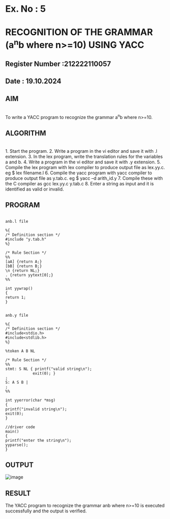 # Ex. No : 5	
# RECOGNITION OF THE GRAMMAR (a<sup>n</sup>b where n>=10) USING YACC

## Register Number :212222110057
## Date : 19.10.2024

## AIM 
</BR>
To write a YACC program to recognize the grammar a<sup>n</sup>b where n>=10.
</BR>

## ALGORITHM
</BR>
1.	Start the program.
2.	Write a program in the vi editor and save it with .l extension.
3.	In the lex program, write the translation rules for the variables a and b.
4.	Write a program in the vi editor and save it with .y extension.
5.	Compile the lex program with lex compiler to produce output file as lex.yy.c. eg $ lex filename.l
6.	Compile the yacc program with yacc compiler to produce output file as y.tab.c. eg $ yacc –d arith_id.y
7.	Compile these with the C compiler as gcc lex.yy.c y.tab.c
8.	Enter a string as input and it is identified as valid or invalid.
 
## PROGRAM
```

anb.l file

%{ 
/* Definition section */
#include "y.tab.h" 
%} 

/* Rule Section */
%% 
[aA] {return A;} 
[bB] {return B;} 
\n {return NL;} 
. {return yytext[0];} 
%% 

int yywrap() 
{ 
return 1; 
} 


anb.y file

%{ 
/* Definition section */
#include<stdio.h> 
#include<stdlib.h> 
%} 

%token A B NL 

/* Rule Section */
%% 
stmt: S NL { printf("valid string\n"); 
			exit(0); } 
; 
S: A S B | 
; 
%% 

int yyerror(char *msg) 
{ 
printf("invalid string\n"); 
exit(0); 
} 

//driver code 
main() 
{ 
printf("enter the string\n"); 
yyparse(); 
} 
```

## OUTPUT 

![image](https://github.com/user-attachments/assets/f14f5f16-980e-470a-ad84-9c80c7962a96)

## RESULT
The YACC program to recognize the grammar anb where n>=10 is executed successfully and the output is verified.


